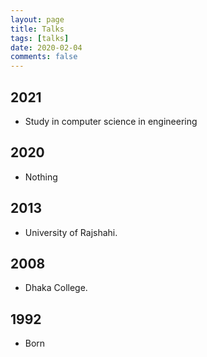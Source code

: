 ```yaml
---
layout: page
title: Talks
tags: [talks]
date: 2020-02-04
comments: false
---
```


## 2021

* Study in computer science in engineering

## 2020

* Nothing

## 2013

* University of Rajshahi.

## 2008

* Dhaka College.

## 1992

* Born
